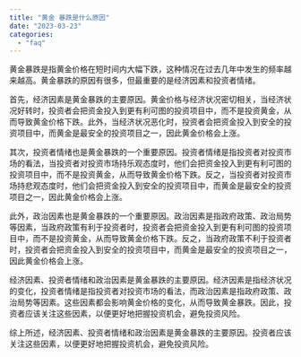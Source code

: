 ```yaml
---
title: "黄金 暴跌是什么原因"
date: "2023-03-23"
categories: 
  - "faq"
---
```


黄金暴跌是指黄金价格在短时间内大幅下跌，这种情况在过去几年中发生的频率越来越高。黄金暴跌的原因有很多，但最重要的是经济因素和投资者情绪。

首先，经济因素是黄金暴跌的主要原因。黄金价格与经济状况密切相关，当经济状况好转时，投资者会把资金投入到更有利可图的投资项目中，而不是投资黄金，从而导致黄金价格下跌。此外，当经济状况恶化时，投资者会把资金投入到安全的投资项目中，而黄金是最安全的投资项目之一，因此黄金价格会上涨。

其次，投资者情绪也是黄金暴跌的一个重要原因。投资者情绪是指投资者对投资市场的看法，当投资者对投资市场持乐观态度时，他们会把资金投入到更有利可图的投资项目中，而不是投资黄金，从而导致黄金价格下跌。反之，当投资者对投资市场持悲观态度时，他们会把资金投入到安全的投资项目中，而黄金是最安全的投资项目之一，因此黄金价格会上涨。

此外，政治因素也是黄金暴跌的一个重要原因。政治因素是指政府政策、政治局势等因素，当政府政策有利于投资者时，投资者会把资金投入到更有利可图的投资项目中，而不是投资黄金，从而导致黄金价格下跌。反之，当政府政策不利于投资者时，投资者会把资金投入到安全的投资项目中，而黄金是最安全的投资项目之一，因此黄金价格会上涨。

经济因素、投资者情绪和政治因素是黄金暴跌的主要原因。经济因素是指经济状况的变化，投资者情绪是指投资者对投资市场的看法，而政治因素是指政府政策、政治局势等因素。这些因素都会影响黄金价格的变化，从而导致黄金暴跌。因此，投资者应该关注这些因素，以便更好地把握投资机会，避免投资风险。

综上所述，经济因素、投资者情绪和政治因素是黄金暴跌的主要原因。投资者应该关注这些因素，以便更好地把握投资机会，避免投资风险。
